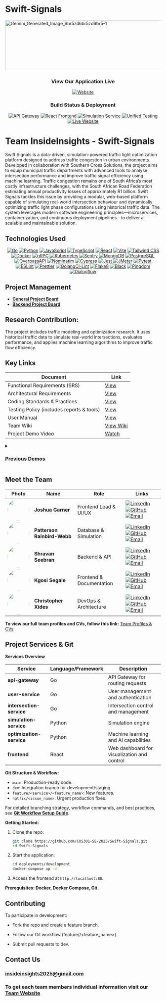 
# Swift-Signals

<img width="984" height="165" alt="Gemini_Generated_Image_6br5zd6br5zd6br5-1" src="https://github.com/user-attachments/assets/5cc7b499-32e1-442c-8294-9bc2ecb89051" />

<div align="center">

### View Our Application Live
[![Website](https://img.shields.io/badge/🌐_Website-Visit_Live_Site-2E86C1?style=for-the-badge&logo=google-chrome&logoColor=white)](https://swiftsignals.co.za/)

### Build Status & Deployment

[![API Gateway](https://img.shields.io/github/actions/workflow/status/COS301-SE-2025/Swift-Signals/api-gateway.yml?branch=dev&style=for-the-badge&label=API%20Gateway&logo=github&logoColor=white)](https://github.com/COS301-SE-2025/Swift-Signals/actions/workflows/apiGateway.yml)
[![React Frontend](https://img.shields.io/github/actions/workflow/status/COS301-SE-2025/Swift-Signals/react.yml?branch=dev&style=for-the-badge&label=React%20Frontend&logo=react&logoColor=white)](https://github.com/COS301-SE-2025/Swift-Signals/actions/workflows/react.yml)
[![Simulation Service](https://img.shields.io/github/actions/workflow/status/COS301-SE-2025/Swift-Signals/intersection-service.yml?branch=dev&style=for-the-badge&label=Simulation%20Service&logo=aws&logoColor=white)](https://github.com/COS301-SE-2025/Swift-Signals/actions/workflows/intersection-service.yml)
[![Unified Testing](https://img.shields.io/github/actions/workflow/status/COS301-SE-2025/Swift-Signals/main.yml?branch=dev&style=for-the-badge&label=Unified%20Testing&logo=jest&logoColor=white)](https://github.com/COS301-SE-2025/Swift-Signals/actions/workflows/main.yml)
[![Live Website](https://img.shields.io/badge/🚀_Live_Site-swiftsignals.co.za-28A745?style=for-the-badge&logo=vercel&logoColor=white)](https://swiftsignals.co.za/)

</div>

# Team InsideInsights - Swift-Signals

Swift Signals is a data-driven, simulation-powered traffic light optimization platform designed to address traffic congestion in urban environments. Developed in collaboration with Southern Cross Solutions, the project aims to equip municipal traffic departments with advanced tools to analyse intersection performance and improve traffic signal efficiency using machine learning. Traffic congestion remains one of South Africa’s most costly infrastructure challenges, with the South African Road Federation estimating annual productivity losses of approximately R1 billion. Swift Signals tackles this issue by providing a modular, web-based platform capable of simulating real-world intersection behaviour and dynamically optimizing traffic light phase configurations using historical traffic data. The system leverages modern software engineering principles—microservices, containerization, and continuous deployment pipelines—to deliver a scalable and maintainable solution.

## Technologies Used

<p align="center">
  <a href="https://golang.org/"><img src="https://img.shields.io/badge/Go-00ADD8?style=flat-square&logo=go&logoColor=white" alt="Go"></a>
  <a href="https://www.python.org/"><img src="https://img.shields.io/badge/Python-3776AB?style=flat-square&logo=python&logoColor=white" alt="Python"></a>
  <a href="https://developer.mozilla.org/en-US/docs/Web/JavaScript"><img src="https://img.shields.io/badge/JavaScript-F7DF1E?style=flat-square&logo=javascript&logoColor=black" alt="JavaScript"></a>
  <a href="https://www.typescriptlang.org/"><img src="https://img.shields.io/badge/TypeScript-3178C6?style=flat-square&logo=typescript&logoColor=white" alt="TypeScript"></a>
  <a href="https://react.dev/"><img src="https://img.shields.io/badge/React-20232A?style=flat-square&logo=react&logoColor=61DAFB" alt="React"></a>
  <a href="https://vitejs.dev/"><img src="https://img.shields.io/badge/Vite-646CFF?style=flat-square&logo=vite&logoColor=white" alt="Vite"></a>
  <a href="https://tailwindcss.com/"><img src="https://img.shields.io/badge/Tailwind_CSS-38B2AC?style=flat-square&logo=tailwind-css&logoColor=white" alt="Tailwind CSS"></a>
  <a href="https://www.docker.com/"><img src="https://img.shields.io/badge/Docker-2496ED?style=flat-square&logo=docker&logoColor=white" alt="Docker"></a>
  <a href="https://grpc.io/"><img src="https://img.shields.io/badge/gRPC-000000?style=flat-square&logo=grpc&logoColor=white" alt="gRPC"></a>
  <a href="https://kubernetes.io/"><img src="https://img.shields.io/badge/Kubernetes-326CE5?style=flat-square&logo=kubernetes&logoColor=white" alt="Kubernetes"></a>
  <a href="https://sentry.io/"><img src="https://img.shields.io/badge/Sentry-362D59?style=flat-square&logo=sentry&logoColor=white" alt="Sentry"></a>
  <a href="https://www.mongodb.com/"><img src="https://img.shields.io/badge/MongoDB-47A248?style=flat-square&logo=mongodb&logoColor=white" alt="MongoDB"></a>
  <a href="https://www.postgresql.org/"><img src="https://img.shields.io/badge/PostgreSQL-336791?style=flat-square&logo=postgresql&logoColor=white" alt="PostgreSQL"></a>
  <a href="https://wiki.openstreetmap.org/wiki/Overpass_API"><img src="https://img.shields.io/badge/OverpassAPI-7EBC6F?style=flat-square&logo=openstreetmap&logoColor=white" alt="OverpassAPI"></a>
  <a href="https://nominatim.org/"><img src="https://img.shields.io/badge/Nominatim-4B9CD3?style=flat-square&logo=openstreetmap&logoColor=white" alt="Nominatim"></a>
  <a href="https://www.cypress.io/"><img src="https://img.shields.io/badge/Cypress-17202C?style=flat-square&logo=cypress&logoColor=white" alt="Cypress"></a>
  <a href="https://jestjs.io/"><img src="https://img.shields.io/badge/Jest-C21325?style=flat-square&logo=jest&logoColor=white" alt="Jest"></a>
  <a href="https://jmeter.apache.org/"><img src="https://img.shields.io/badge/JMeter-D22128?style=flat-square&logo=apachejmeter&logoColor=white" alt="JMeter"></a>
  <a href="https://docs.pytest.org/"><img src="https://img.shields.io/badge/Pytest-0A9EDC?style=flat-square&logo=pytest&logoColor=white" alt="Pytest"></a>
  <a href="https://eslint.org/"><img src="https://img.shields.io/badge/ESLint-4B32C3?style=flat-square&logo=eslint&logoColor=white" alt="ESLint"></a>
  <a href="https://prettier.io/"><img src="https://img.shields.io/badge/Prettier-F7B93E?style=flat-square&logo=prettier&logoColor=black" alt="Prettier"></a>
  <a href="https://golangci-lint.run/"><img src="https://img.shields.io/badge/GolangCI-00ADD8?style=flat-square&logo=go&logoColor=white" alt="GolangCI-Lint"></a>
  <a href="https://flake8.pycqa.org/"><img src="https://img.shields.io/badge/Flake8-FF4B4B?style=flat-square&logo=python&logoColor=white" alt="Flake8"></a>
  <a href="https://black.readthedocs.io/"><img src="https://img.shields.io/badge/Black-000000?style=flat-square&logo=python&logoColor=white" alt="Black"></a>
  <a href="https://www.pingdom.com/"><img src="https://img.shields.io/badge/Pingdom-FFCC00?style=flat-square&logo=pingdom&logoColor=black" alt="Pingdom"></a>
  <a href="https://dialogflow.cloud.google.com/"><img src="https://img.shields.io/badge/Dialogflow-FF9800?style=flat-square&logo=dialogflow&logoColor=white" alt="Dialogflow"></a>
</p>

## Project Management

- [**General Project Board**](https://github.com/orgs/COS301-SE-2025/projects/116)
- [**Backend Project Board**](https://github.com/orgs/COS301-SE-2025/projects/257)

## Research Contribution: 
The project includes traffic modeling and optimization research. It uses historical traffic data to simulate real-world intersections, evaluates performance, and applies machine learning algorithms to improve traffic flow efficiency.

## Key Links

| Document | Link |
| -------- | ---- |
| Functional Requirements (SRS) | [View](docs/Demo4/Swift%20Signals_SRS_version_4.pdf) |
| Architectural Requirements | [View](docs/Demo4/Architectural%20Requirements.pdf) |
| Coding Standards & Practices | [View](docs/Demo4/CodingStandardsPractices-v2.pdf) |
| Testing Policy (includes reports & tools) | [View](docs/Demo4/Testing%20Policy.pdf) |
| User Manual | [View](docs/Demo4/User%20Manual.pdf) |
| Team Wiki | [View Wiki](https://github.com/COS301-SE-2025/Swift-Signals/wiki) |
| Project Demo Video | [Watch](https://drive.google.com/file/d/1b-unQy0JMKYX5AHnmbvFy7zX-LwUFR8v/view) |

<details>
  <summary><h3>Previous Demos</h3></summary>

  <details>
    <summary>Demo 4</summary>

  | Document                                      | Link                                                                                                                                        |
  | --------------------------------------------- | ------------------------------------------------------------------------------------------------------------------------------------------- |
  | **Functional Requirements (SRS)**             | [View Document](docs/Demo4/Swift%20Signals_SRS_version_4.pdf)                                |
  | **Technical Installation Manual**             | [View Document](docs/Demo4/Technical%20installation%20manual%20V4.pdf)                                         |
  | **User Manual**                               | [View Document](docs/Demo4/User%20Manual.pdf)                                           |
  | **Architectural Requirements Document**       | [View Document](docs/Demo4/Architectural%20Requirements.pdf)                                       |
  | **Coding Standards and Practices**            | [View Document](docs/Demo4/CodingStandardsPractices-v2.pdf)                                     |
  | **Technology Requirements**            | [View Document](docs/Demo4/Technology%20Requirements.pdf)                                     |
  | **Non Functional Testing**            | [View Document](docs/Demo4/Non%20functional%20testing.pdf)                                     |
  | **Testing Policy**            | [View Document](docs/Demo4/Testing%20Policy.pdf)                                     |
  | **User Testing**            | [View Document](docs/Demo4/User%20Testing.pdf)                                     |
  | **Team Wiki**                                 | [View Wiki](https://github.com/COS301-SE-2025/Swift-Signals/wiki)                                                                           |
  | **Demo 4 Video**                              | [Watch Video](https://drive.google.com/file/d/1jwd5ZOZnacllvD1cR0Qc2rUw_mRHZ2dk/view?usp=drive_link)                                        |

  </details>

  <details>
    <summary>Demo 3</summary>

  | Document                                      | Link                                                                                                                                        |
  | --------------------------------------------- | ------------------------------------------------------------------------------------------------------------------------------------------- |
  | **Functional Requirements (SRS)**             | [View Document](https://drive.google.com/file/d/131mOBRRm1XoIGXXQAerh4kBFtj-BwIQk/view?usp=drive_link)                                     |
  | **Technical Installation Manual**             | [View Document](https://drive.google.com/file/d/17fJ2Nr7wpZfoAyZ_EtdLOnJ1-j1JsDyZ/view?usp=sharing)                                         |
  | **User Manual**                               | [View Document](https://drive.google.com/file/d/1z-FT_3awCm1LnvJwVxOEWf0r-joXVsnt/view?usp=sharing)                                           |
  | **Architectural Requirements Document**       | [View Document](https://drive.google.com/file/d/1OxmRs2dRNmEX-NihPSPqyHUDEKuKiap3/view?usp=drive_link)                                       |
  | **Coding Standards and Practices**            | [View Document](https://drive.google.com/file/d/1DfAsEvpF1EfQdDXj03C5d7_qYyphNjEi/view?usp=drive_link)                                     |
  | **Team Wiki**                                 | [View Wiki](https://github.com/COS301-SE-2025/Swift-Signals/wiki)                                                                           |
  | **Demo 3 Video**                              | [Watch Video](https://drive.google.com/file/d/1jwd5ZOZnacllvD1cR0Qc2rUw_mRHZ2dk/view?usp=drive_link)                                        |

  </details>

  <details>
    <summary>Demo 2</summary>

  | Document                                      | Link                                                                                                                                        |
  | --------------------------------------------- | ------------------------------------------------------------------------------------------------------------------------------------------- |
  | **Functional Requirements (SRS)**             | [View Document](docs/Demo2/SRSV2.pdf)                                                                                                       |
  | **User Manual**                               | [View Document](docs/Demo2/UserManual.pdf)                                                                                                    |
  | **Architectural Requirements Document**       | [View Document](docs/Demo2/ArchitecturalRequirements.pdf)                                                                                     |
  | **Coding Standards and Practices**            | [View Document](/docs/Demo2/CodingStandardsPractices.pdf)                                                                                   |
  | **Team Wiki**                                 | [View Wiki](https://github.com/COS301-SE-2025/Swift-Signals/wiki)                                                                           |
  | **Demo 2 Video**                              | [Watch Video](https://drive.google.com/file/d/1aziHGN7oFnAVXir01R-gUUyE7hT6cnv7/view?usp=sharing)                                           |

  </details>

  <details>
    <summary>Demo 1</summary>

  | Document                                      | Link                                                                                                                                        |
  | --------------------------------------------- | ------------------------------------------------------------------------------------------------------------------------------------------- |
  | **Functional Requirements (SRS)**             | [View Document](docs/Demo1/SRS_Swift_Signals.pdf)                                                                                           |
  | **Demo 1 Video**                              | [Watch Video](https://drive.google.com/drive/folders/1atNvpmhXaGXENKEQayBK2XgDB_K1cdJR?usp=sharing)                                         |

  </details>

</details>


## Meet the Team

| Photo | Name | Role | Links |
|-------|------|------|-------|
| <img src="https://github.com/user-attachments/assets/1d51aa8f-a998-47ec-a516-634008f420b7" width="70" style="border-radius:50%;"> | **Joshua Garner** | Frontend Lead & UI/UX | [![LinkedIn](https://img.shields.io/badge/-LinkedIn-0A66C2?style=for-the-badge&logo=linkedin&logoColor=white)](https://www.linkedin.com/in/joshua-garner-a893ba286/) [![GitHub](https://img.shields.io/badge/-GitHub-181717?style=for-the-badge&logo=github&logoColor=white)](https://github.com/JoshuaGarner2003) [![Email](https://img.shields.io/badge/-Email-EA4335?style=for-the-badge&logo=gmail&logoColor=white)](mailto:joshua33garner33@gmail.com) |
| <img src="https://github.com/user-attachments/assets/588dc415-c637-4607-acb6-7b5ec29f2c28" width="70" style="border-radius:50%;"> | **Patterson Rainbird-Webb** | Database & Simulation | [![LinkedIn](https://img.shields.io/badge/-LinkedIn-0A66C2?style=for-the-badge&logo=linkedin&logoColor=white)](https://www.linkedin.com/in/patterson-rainbird-webb-221310202/) [![GitHub](https://img.shields.io/badge/-GitHub-181717?style=for-the-badge&logo=github&logoColor=white)](https://github.com/PatV3-0) [![Email](https://img.shields.io/badge/-Email-EA4335?style=for-the-badge&logo=gmail&logoColor=white)](mailto:rainbirdwebb05@gmail.com) |
| <img src="https://github.com/user-attachments/assets/1893eeaa-f397-4e81-b2df-a7b469129691" width="70" style="border-radius:50%;"> | **Shravan Seebran** | Backend & API | [![LinkedIn](https://img.shields.io/badge/-LinkedIn-0A66C2?style=for-the-badge&logo=linkedin&logoColor=white)](https://www.linkedin.com/in/shravan-seebran-045594291/) [![GitHub](https://img.shields.io/badge/-GitHub-181717?style=for-the-badge&logo=github&logoColor=white)](https://github.com/ShravanSeebran) [![Email](https://img.shields.io/badge/-Email-EA4335?style=for-the-badge&logo=gmail&logoColor=white)](mailto:shravanseebran@gmail.com) |
| <img src="https://github.com/user-attachments/assets/881de061-4fea-44c2-b670-f465ee1e05ad" width="70" style="border-radius:50%;"> | **Kgosi Segale** | Frontend & Documentation | [![LinkedIn](https://img.shields.io/badge/-LinkedIn-0A66C2?style=for-the-badge&logo=linkedin&logoColor=white)](https://www.linkedin.com/in/kgosi-segale-aab909355/) [![GitHub](https://img.shields.io/badge/-GitHub-181717?style=for-the-badge&logo=github&logoColor=white)](https://github.com/KgosiSegale) [![Email](https://img.shields.io/badge/-Email-EA4335?style=for-the-badge&logo=gmail&logoColor=white)](mailto:kgssegale632@gmail.com) |
| <img src="https://github.com/user-attachments/assets/fabe87d3-4b64-433c-ab2f-087d9f91192c" width="70" style="border-radius:50%;"> | **Christopher Xides** | DevOps & Architecture | [![LinkedIn](https://img.shields.io/badge/-LinkedIn-0A66C2?style=for-the-badge&logo=linkedin&logoColor=white)](https://www.linkedin.com/in/christopher-xides-253758308/) [![GitHub](https://img.shields.io/badge/-GitHub-181717?style=for-the-badge&logo=github&logoColor=white)](https://github.com/Xides7) [![Email](https://img.shields.io/badge/-Email-EA4335?style=for-the-badge&logo=gmail&logoColor=white)](mailto:christopherxides@gmail.com) |

**To view our full team profiles and CVs, follow this link:** [Team Profiles & CVs](https://swiftsignalsteam.netlify.app/)


## Project Services & Git

**Services Overview**

| Service                | Language/Framework | Description                                      |
| ---------------------- | ------------------ | ------------------------------------------------ |
| **api-gateway**        | Go                 | API Gateway for routing requests               |
| **user-service**       | Go                 | User management and authentication             |
| **intersection-service**| Go                 | Intersection control and management            |
| **simulation-service** | Python             | Simulation engine                                |
| **optimization-service**| Python             | Machine learning and AI capabilities           |
| **frontend**           | React              | Web dashboard for visualization and control    |

**Git Structure & Workflow:**  
- `main`: Production-ready code.  
- `dev`: Integration branch for development/staging.  
- `feature/<service>/<feature_name>`: New features.  
- `hotfix/<issue_name>`: Urgent production fixes. 

For detailed branching strategy, workflow commands, and best practices, see [**Git Workflow Setup Guide**](scripts/README.md).

**Getting Started:**  

1. Clone the repo:
   ```sh
   git clone https://github.com/COS301-SE-2025/Swift-Signals.git
   cd Swift-Signals
2. Start the application:
   ```sh
   cd deployments/development
   docker-compose up -d
3. Access the frontend at ```http://localhost:80```.

**Prerequisites: Docker, Docker Compose, Git.**

## Contributing

To participate in development:
- Fork the repo and create a feature branch.

- Follow our Git workflow (feature/<service>/<feature_name>).

- Submit pull requests to dev.

## Contact Us
### insideinsights2025@gmail.com

### To get each team members individual information visit our [Team Website](https://swiftsignalsteam.netlify.app/)

